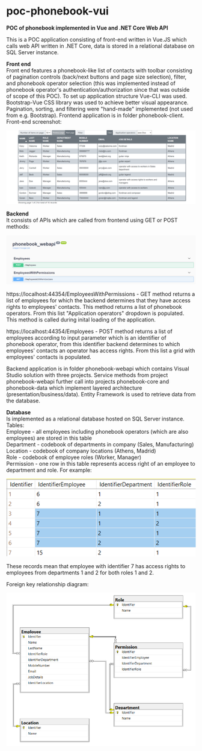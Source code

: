 # poc-phonebook-vui
**POC of phonebook implemented in Vue and .NET Core Web API**

This is a POC application consisting of front-end written in Vue.JS which calls web API written in .NET Core, data is stored in a relational database on SQL Server instance.   

**Front end**   
Front end features a phonebook-like list of contacts with toolbar consisting of pagination controls (back/next buttons and page size selection), filter, and phonebook operator selection (this was implemented instead of phonebook operator's authentication/authorization since that was outside of scope of this POC). To set up application structure Vue-CLI was used. Bootstrap-Vue CSS library was used to achieve better visual appearance. Pagination, sorting, and filtering were "hand-made" implemented (not used from e.g. Bootstrap). Frontend application is in folder phonebook-client.          
Front-end screenshot:   
   
![screenshot](./frontend.png?raw=true)   
   
**Backend**   
It consists of APIs which are called from frontend using GET or POST methods:   
   
![screenshot](./backend.png?raw=true)   
   
https://localhost:44354/EmployeesWithPermissions - GET method returns a list of employees for which the backend determines that they have access rights to employees' contacts. This method returns a list of phonebook operators. From this list "Application operators" dropdown is populated. This method is called during inital loading of the application.   
   
https://localhost:44354/Employees - POST method returns a list of employees according to input parameter which is an identifier of phonebook operator, from this identifier backend determines to which employees' contacts an operator has access rights. From this list a grid with employees' contacts is populated.   

Backend application is in folder phonebook-webapi which contains Visual Studio solution with three projects. Service methods from project phonebook-webapi further call into projects phonebook-core and phonebook-data which implement layered architecture (presentation/business/data). Entity Framework is used to retrieve data from the database.
   
**Database**   
Is implemented as a relational database hosted on SQL Server instance.    
Tables:   
Employee - all employees including phonebook operators (which are also employees) are stored in this table   
Department - codebook of departments in company (Sales, Manufacturing)   
Location - codebook of company locations (Athens, Madrid)    
Role - codebook of employee roles (Worker, Manager)    
Permission - one row in this table represents access right of an employee to department and role. For example:    
   
![screenshot](./permission.png?raw=true)
   
These records mean that employee with identifier 7 has access rights to employees from departments 1 and 2 for both roles 1 and 2.
   
Foreign key relationship diagram:
   
![screenshot](./sql-diagram.png?raw=true)
